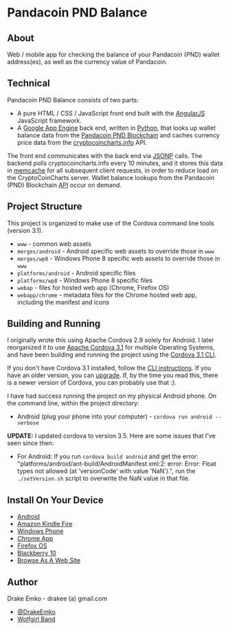 # Pandacoin PND Balance

## About
Web / mobile app for checking the balance of your Pandacoin (PND) wallet address(es), as well as the currency value of Pandacoin.

## Technical
Pandacoin PND Balance consists of two parts:
* A pure HTML / CSS / JavaScript front end built with the [AngularJS](http://angularjs.org/) JavaScript framework.
* A [Google App Engine](https://developers.google.com/appengine/) back end, written in [Python](http://www.python.org/), that looks up wallet balance data from the [Pandacoin PND Blockchain](http://pnd.showed.us/) and caches currency price data from the [cryptocoincharts.info](http://www.cryptocoincharts.info/) API.

The front end communicates with the back end via [JSONP](http://en.wikipedia.org/wiki/JSONP) calls. The backend polls cryptocoincharts.info every 10 minutes, and it stores this data in [memcache](https://developers.google.com/appengine/docs/python/memcache/) for all subsequent client requests, in order to reduce load on the CryptoCoinCharts server. Wallet balance lookups from the Pandacoin (PND) Blockchain [API](http://pnd.showed.us/q) occur on demand.

## Project Structure
This project is organized to make use of the Cordova command line tools (version 3.1).
* `www`					- common web assets
* `merges/android`		- Android specific web assets to override those in `www`
* `merges/wp8`			- Windows Phone 8 specific web assets to override those in `www`
* `platforms/android`	- Android specific files
* `platforms/wp8`		- Windows Phone 8 specific files
* `webap`				- files for hosted web app (Chrome, Firefox OS)
* `webapp/chrome`		- metadata files for the Chrome hosted web app, including the manifest and icons

## Building and Running
I originally wrote this using Apache Cordova 2.9 solely for Android. I later reorganized it to use [Apache Cordova 3.1](http://cordova.apache.org/docs/en/3.1.0/) for multiple Operating Systems, and have been building and running the project using the [Cordova 3.1 CLI](http://cordova.apache.org/docs/en/3.1.0/guide_cli_index.md.html#The%20Command-line%20Interface).

If you don't have Cordova 3.1 installed, follow the [CLI instructions](http://cordova.apache.org/docs/en/3.1.0/guide_cli_index.md.html#The%20Command-line%20Interface). If you have an older version, you can [upgrade](http://cordova.apache.org/blog/releases/2013/10/02/cordova-31.html). If, by the time you read this, there is a newer version of Cordova, you can probably use that :).

I have had success running the project on my physical Android phone. On the command line, within the project directory:
* Android (plug your phone into your computer) - `cordova run android --verbose`

**UPDATE:** I updated cordova to version 3.5. Here are some issues that I've seen since then:
* For Android: If you run `cordova build android` and get the error: "platforms/android/ant-build/AndroidManifest.xml:2: error: Error: Float types not allowed (at 'versionCode' with value 'NaN').",
	run the `./setVersion.sh` script to overwrite the NaN value in that file.

## Install On Your Device
* [Android](https://play.google.com/store/apps/details?id=net.edrake.darkcoinbalance)
* [Amazon Kindle Fire](http://www.amazon.com/Drake-Emko-Darkcoin-Balance/dp/B00KM6Y3KK)
* [Windows Phone](http://www.windowsphone.com/en-us/store/app/darkcoin-balance/e6f1ed12-542f-42eb-8b91-8fb85090c1e2)
* [Chrome App](https://chrome.google.com/webstore/detail/lnaeedppehgnilkbklifknpnnldpcmgm)
* [Firefox OS](https://marketplace.firefox.com/app/darkcoin-balance/)
* [Blackberry 10](http://appworld.blackberry.com/webstore/content/56531889/)
* [Browse As A Web Site](http://d2a4gw4qtrw231.cloudfront.net/main.html)

## Author
Drake Emko - drakee (a) gmail.com
* [@DrakeEmko](https://twitter.com/DrakeEmko)
* [Wolfgirl Band](http://wolfgirl.bandcamp.com/)
